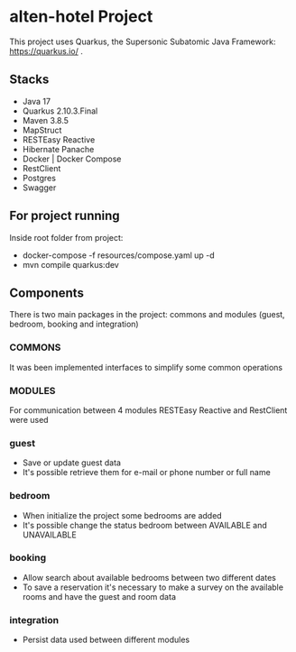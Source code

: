 # alten-hotel Project

This project uses Quarkus, the Supersonic Subatomic Java Framework: https://quarkus.io/ .

## Stacks
- Java 17
- Quarkus 2.10.3.Final
- Maven 3.8.5
- MapStruct
- RESTEasy Reactive
- Hibernate Panache
- Docker | Docker Compose
- RestClient
- Postgres
- Swagger

## For project running
Inside root folder from project:
- docker-compose -f resources/compose.yaml up -d
- mvn compile quarkus:dev

## Components
There is two main packages in the project: commons and modules (guest, bedroom, booking and integration)
### COMMONS
It was been implemented interfaces to simplify some common operations
### MODULES
For communication between 4 modules RESTEasy Reactive and RestClient were used
### guest
- Save or update guest data
- It's possible retrieve them for e-mail or phone number or full name
### bedroom
- When initialize the project some bedrooms are added
- It's possible change the status bedroom between AVAILABLE and UNAVAILABLE
### booking
- Allow search about available bedrooms between two different dates
- To save a reservation it's necessary to make a survey on the available rooms and have the guest and room data
### integration
- Persist data used between different modules
